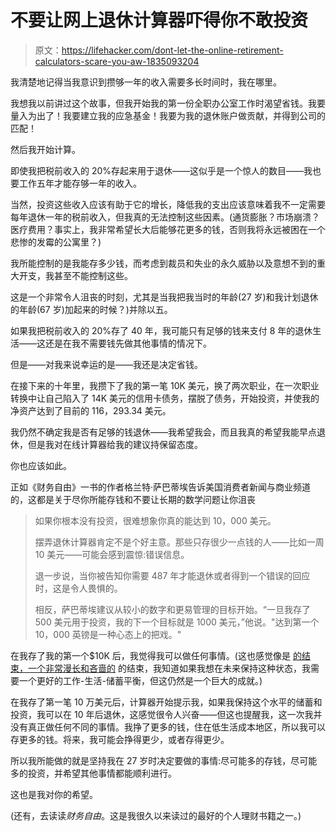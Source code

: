 # 不要让网上退休计算器吓得你不敢投资

> 原文：<https://lifehacker.com/dont-let-the-online-retirement-calculators-scare-you-aw-1835093204>

我清楚地记得当我意识到攒够一年的收入需要多长时间时，我在哪里。



我想我以前讲过这个故事，但我开始我的第一份全职办公室工作时渴望省钱。我要量入为出了！我要建立我的应急基金！我要为我的退休账户做贡献，并得到公司的匹配！

然后我开始计算。

即使我把税前收入的 20%存起来用于退休——这似乎是一个惊人的数目——我也要工作五年才能存够一年的收入。

当然，投资这些收入应该有助于它的增长，降低我的支出应该意味着我不一定需要每年退休一年的税前收入，但我真的无法控制这些因素。(通货膨胀？市场崩溃？医疗费用？事实上，我非常希望长大后能够花更多的钱，否则我将永远被困在一个悲惨的发霉的公寓里？)

我所能控制的是我能存多少钱，而考虑到裁员和失业的永久威胁以及意想不到的重大开支，我甚至不能控制这些。

这是一个非常令人沮丧的时刻，尤其是当我把我当时的年龄(27 岁)和我计划退休的年龄(67 岁)加起来的时候？)并除以五。

如果我把税前收入的 20%存了 40 年，我可能只有足够的钱来支付 8 年的退休生活——这还是在我不需要钱先做其他事情的情况下。

但是——对我来说幸运的是——我还是决定省钱。

在接下来的十年里，我攒下了我的第一笔 10K 美元，换了两次职业，在一次职业转换中让自己陷入了 14K 美元的信用卡债务，摆脱了债务，开始投资，并使我的净资产达到了目前的 116，293.34 美元。

我仍然不确定我是否有足够的钱退休——我希望我会，而且我真的希望我能早点退休，但是我对在线计算器给我的建议持保留态度。

你也应该如此。

正如《财务自由》一书的作者格兰特·萨巴蒂埃告诉美国消费者新闻与商业频道的，这都是关于尽你所能存钱和不要让长期的数学问题让你沮丧

> 如果你根本没有投资，很难想象你真的能达到 10，000 美元。
> 
> 摆弄退休计算器肯定不是个好主意。那些只存很少一点钱的人——比如一周 10 美元——可能会感到震惊:错误信息。
> 
> 退一步说，当你被告知你需要 487 年才能退休或者得到一个错误的回应时，这是令人畏惧的。
> 
> 相反，萨巴蒂埃建议从较小的数字和更易管理的目标开始。“一旦我存了 500 美元用于投资，我的下一个目标就是 1000 美元，”他说。"达到第一个 10，000 英镑是一种心态上的把戏。"

在我存了我的第一个$10K 后，我觉得我可以做任何事情。(这也感觉像是 [的结束，一个非常漫长和吝啬的](https://www.thebillfold.com/2014/07/the-year-i-saved-10000/) 的结束，我知道如果我想在未来保持这种状态，我需要一个更好的工作-生活-储蓄平衡，但这仍然是一个巨大的成就。)

在我存了第一笔 10 万美元后，计算器开始提示我，如果我保持这个水平的储蓄和投资，我可以在 10 年后退休，这感觉很令人兴奋——但这也提醒我，这一次我并没有真正做任何不同的事情。我挣了更多的钱，住在低生活成本地区，所以我可以存更多的钱。将来，我可能会挣得更少，或者存得更少。

所以我所能做的就是坚持我在 27 岁时决定要做的事情:尽可能多的存钱，尽可能多的投资，并希望其他事情都能顺利进行。

这也是我对你的希望。

(还有，去读读*财务自由*。这是我很久以来读过的最好的个人理财书籍之一。)